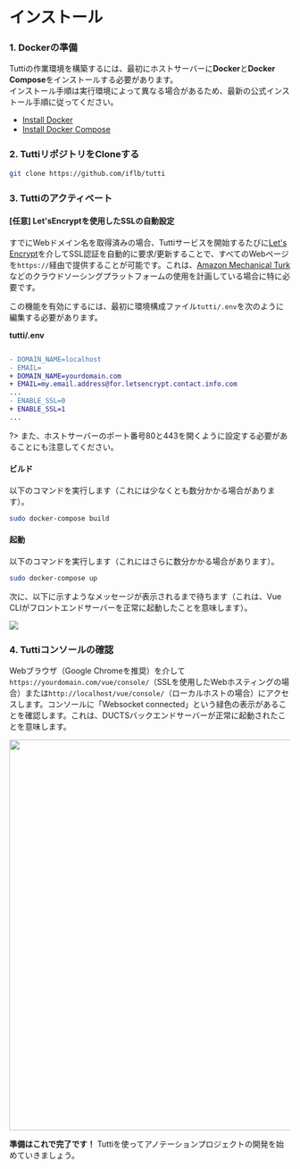 # インストール

### 1. Dockerの準備

Tuttiの作業環境を構築するには、最初にホストサーバーに**Docker**と**Docker Compose**をインストールする必要があります。 \
インストール手順は実行環境によって異なる場合があるため、最新の公式インストール手順に従ってください。

- [Install Docker](https://docs.docker.com/get-docker/)
- [Install Docker Compose](https://docs.docker.com/compose/install/)

### 2. TuttiリポジトリをCloneする

```bash
git clone https://github.com/iflb/tutti
```

### 3. Tuttiのアクティベート

#### [任意] Let'sEncryptを使用したSSLの自動設定

すでにWebドメイン名を取得済みの場合、Tuttiサービスを開始するたびに[Let's Encrypt](https://letsencrypt.org)を介してSSL認証を自動的に要求/更新することで、すべてのWebページを`https://`経由で提供することが可能です。これは、[Amazon Mechanical Turk](https://mturk.com)などのクラウドソーシングプラットフォームの使用を計画している場合に特に必要です。

この機能を有効にするには、最初に環境構成ファイル`tutti/.env`を次のように編集する必要があります。

**tutti/.env**
```diff

- DOMAIN_NAME=localhost
- EMAIL=
+ DOMAIN_NAME=yourdomain.com
+ EMAIL=my.email.address@for.letsencrypt.contact.info.com
...
- ENABLE_SSL=0
+ ENABLE_SSL=1
...
```

?> また、ホストサーバーのポート番号80と443を開くように設定する必要があることにも注意してください。

#### ビルド

以下のコマンドを実行します（これには少なくとも数分かかる場合があります）。

```bash
sudo docker-compose build
```

#### 起動

以下のコマンドを実行します（これにはさらに数分かかる場合があります）。

```bash
sudo docker-compose up
```

次に、以下に示すようなメッセージが表示されるまで待ちます（これは、Vue CLIがフロントエンドサーバーを正常に起動したことを意味します）。

<img src="./_media/vue-ready-output.png" />

### 4. Tuttiコンソールの確認

Webブラウザ（Google Chromeを推奨）を介して`https://yourdomain.com/vue/console/`（SSLを使用したWebホスティングの場合）または`http://localhost/vue/console/`（ローカルホストの場合）にアクセスします。コンソールに「Websocket connected」という緑色の表示があることを確認します。これは、DUCTSバックエンドサーバーが正常に起動されたことを意味します。

<img src="./_media/console-ready-screenshot.png" width="700" />

**準備はこれで完了です！** Tuttiを使ってアノテーションプロジェクトの開発を始めていきましょう。
